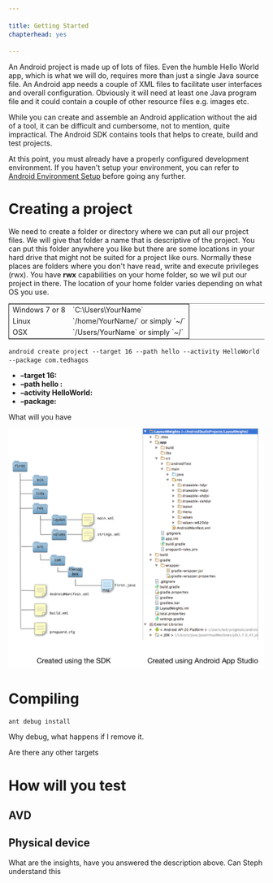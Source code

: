 ```yaml
---

title: Getting Started
chapterhead: yes

---
```


An Android project is made up of lots of files. Even the humble Hello World app, which is what we will do, requires more than just a single Java source file. An Android app needs a couple of XML files to facilitate user interfaces and overall configuration. Obviously it will need at least one Java program file and it could contain a couple of other resource files e.g. images etc.

While you can create and assemble an Android application without the aid of a tool, it can be difficult and cumbersome, not to mention, quite impractical. The Android SDK contains tools that helps to create, build and test projects. 

At this point, you must already have a properly configured development environment. If you haven't setup your environment, you can refer to [Android Environment Setup](android-environment-setup.md) before going any further.

# Creating a project

We need to create a folder or directory where we can put all our project files. We will give that folder a name that is descriptive of the project. You can put this folder anywhere you like but there are some locations in your hard drive that might not be suited for a project like ours. Normally these places are folders where you don't have read, write and execute privileges (rwx). You  have **rwx** capabilities on your home folder, so we wil put our project in there. The location of your home folder varies depending on what OS you use. 

<table border="2" cellspacing="0" cellpadding="6" rules="groups" frame="hsides">


<colgroup>
<col  class="left" />

<col  class="left" />
</colgroup>
<tbody>
<tr>
<td class="left">Windows 7 or 8</td>
<td class="left">`C:\Users\YourName`</td>
</tr>


<tr>
<td class="left">Linux</td>
<td class="left">`/home/YourName/` or simply `~/`</td>
</tr>


<tr>
<td class="left">OSX</td>
<td class="left">`/Users/YourName` or simply `~/`</td>
</tr>
</tbody>
</table>

`android create project --target 16 --path hello --activity HelloWorld --package com.tedhagos`

-   **&#x2013;target 16:** 
-   **&#x2013;path hello :** 
-   **&#x2013;activity HelloWorld:** 
-   **&#x2013;package:** 

What will you have

![img](../images/android-project-structure.png)

# Compiling

`ant debug install` 

Why debug, what happens if I remove it.

Are there any other  targets

# How will you test

## AVD

## Physical device

What are the insights, have you answered the description above. Can Steph understand this
